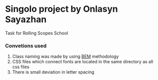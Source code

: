 # Singolo project by Onlasyn Sayazhan
Task for Rolling Scopes School

### Convetions used
1. Class naming was made by using [BEM](https://ru.bem.info/methodology/) methodology
2. CSS files which connect fonts are located in the same directory as all css files
3. There is small deviation in letter spacing